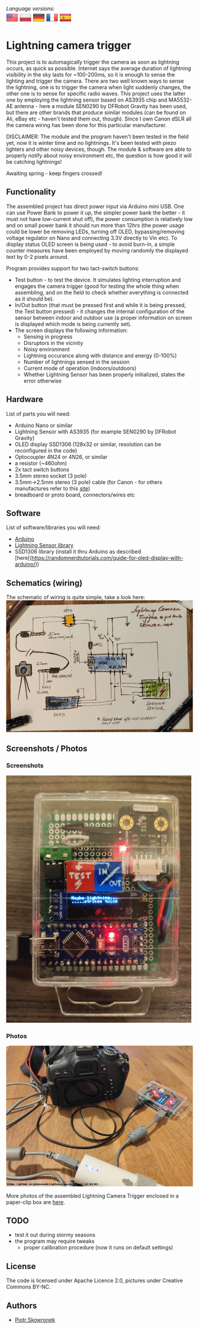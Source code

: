 _Language versions:_\
[![EN](https://github.com/pskowronek/Lightning-camera-trigger/raw/main/www/flags/lang-US.png)](https://github.com/pskowronek/Lightning-camera-trigger) 
[![PL](https://github.com/pskowronek/Lightning-camera-trigger/raw/main/www/flags/lang-PL.png)](https://translate.googleusercontent.com/translate_c?sl=en&tl=pl&u=https://github.com/pskowronek/Lightning-camera-trigger)
[![DE](https://github.com/pskowronek/Lightning-camera-trigger/raw/main/www/flags/lang-DE.png)](https://translate.googleusercontent.com/translate_c?sl=en&tl=de&u=https://github.com/pskowronek/Lightning-camera-trigger)
[![FR](https://github.com/pskowronek/Lightning-camera-trigger/raw/main/www/flags/lang-FR.png)](https://translate.googleusercontent.com/translate_c?sl=en&tl=fr&u=https://github.com/pskowronek/Lightning-camera-trigger)
[![ES](https://github.com/pskowronek/Lightning-camera-trigger/raw/main/www/flags/lang-ES.png)](https://translate.googleusercontent.com/translate_c?sl=en&tl=es&u=https://github.com/pskowronek/Lightning-camera-trigger)

# Lightning camera trigger

This project is to automagically trigger the camera as soon as lightning occurs, as quick as possible.
Internet says the average duration of lightning  visibility in the sky lasts for ~100-200ms, so it is enough to sense the lighting and trigger the camera.
There are two well known ways to sense the lightning, one is to trigger the camera when light suddenly changes, the other one is to sense for specific radio waves.
This project uses the latter one by employing the lightning sensor based on AS3935 chip and MA5532-AE antenna - here a module SEN0290 by DFRobot Gravity
has been used, but there are other brands that produce similar modules (can be found on Ali, eBay etc - haven't tested them out, though).
Since I own Canon dSLR all the camera wiring has been done for this particular manufacturer.

DISCLAIMER: The module and the program haven't been tested in the field yet, now it is winter time and no lightnings. It's been tested with piezo lighters
and other noisy devices, though. The module & software are able to properly notify about noisy environment etc, the question is how good it will be
catching lightnings!

Awaiting spring - keep fingers crossed!

## Functionality

The assembled project has direct power input via Arduino mini USB. One can use Power Bank to power it up, the simpler power bank the better - it must 
not have low-current shut off), the power consumption is relatively low and on small power bank it should run more than 12hrs (the power usage could be
lower be removing LEDs, turning off OLED, bypassing/removing voltage regulator on Nano and connecting 3.3V directly to Vin etc).
To display status OLED screen is being used - to avoid burn-in, a simple counter measures have been employed by moving randomly the displayed text by 0-2 pixels around.

Program provides support for two tact-switch buttons:
- Test button - to test the device. It simulates lighting interruption and engages the camera trigger
(good for testing the whole thing when assembling, and on the field to check whether everything is connected as it should be). 
- In/Out button (that must be pressed first and while it is being pressed, the Test button pressed) - it changes the internal configuration
of the sensor between indoor and outdoor use (a proper information on screen is displayed which mode is being currently set).
- The screen displays the following information:
  - Sensing in progress
  - Disruptors in the vicinity 
  - Noisy environment
  - Lightning occurance along with distance and energy (0-100%)
  - Number of lightnings sensed in the session
  - Current mode of operation (indoors/outdoors)
  - Whether Lightning Sensor has been properly initialized, states the error otherwise


## Hardware

List of parts you will need:
- Arduino Nano or similar
- Lightning Sensor with AS3935 (for example SEN0290 by DFRobot Gravity)
- OLED display SSD1306 (128x32 or similar, resolution can be reconfigured in the code)
- Optocoupler 4N24 or 4N26, or similar
- a resistor (~460ohm)
- 2x tact switch buttons
- 3.5mm stereo socket (3 pole)
- 3.5mm->2.5mm stereo (3 pole) cable (for Canon - for others manufactures refer to this [site](http://www.doc-diy.net/photo/remote_pinout/))
- breadboard or proto board, connectors/wires etc

## Software

List of software/libraries you will need:
- [Arduino](https://www.arduino.cc/en/software)
- [Lightning Sensor library](https://github.com/DFRobot/DFRobot_AS3935)
- SSD1306 library (install it thru Arduino as described [here[(https://randomnerdtutorials.com/guide-for-oled-display-with-arduino/))

## Schematics (wiring)

The schematic of wiring is quite simple, take a look here:
![Schematics](https://github.com/pskowronek/Lightning-camera-trigger/raw/main/www/other/schematics.jpg)

## Screenshots / Photos

### Screenshots
![Screenshots](https://github.com/pskowronek/Lightning-camera-trigger/raw/main/www/screenshots/lightning-demo.png)


### Photos
[![Assembled](https://github.com/pskowronek/Lightning-camera-trigger/raw/main/www/assembled/05.jpg)](https://pskowronek.github.io/Lightning-camera-trigger/www/assembled/index.html "Photos of assembled Lightning camera trigger")

More photos of the assembled Lightning Camera Trigger enclosed in a paper-clip box are [here](https://pskowronek.github.io/Lightning-camera-trigger/www/assembled/index.html "Photos of assembled Lightning camera trigger").

## TODO

- test it out during stormy seasons
- the program may require tweaks
  - proper calibration procedure (now it runs on default settings)

## License

The code is licensed under Apache Licence 2.0, pictures under Creative Commons BY-NC.

## Authors

- [Piotr Skowronek](https://github.com/pskowronek)

